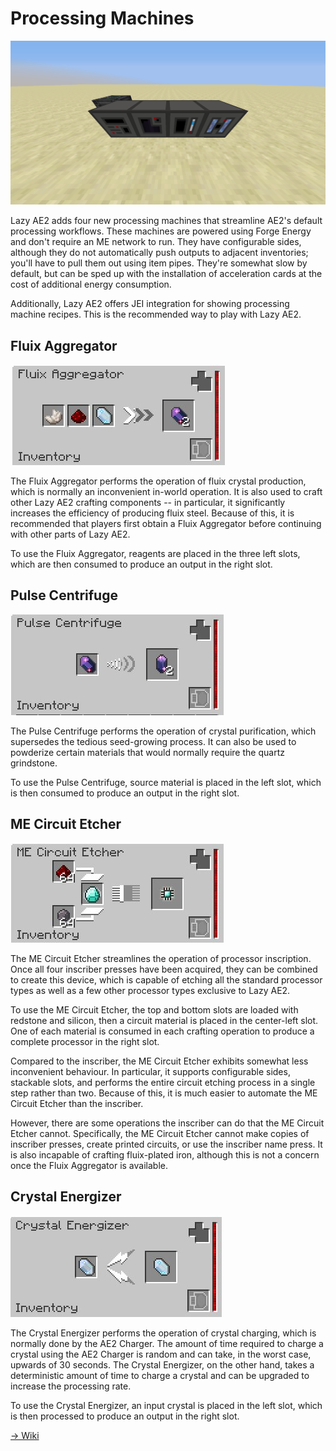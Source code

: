 # Processing Machines

![Processing Machines](processing_machines.png)

Lazy AE2 adds four new processing machines that streamline AE2's default processing workflows. These machines are powered using Forge Energy and don't require an ME network to run. They have configurable sides, although they do not automatically push outputs to adjacent inventories; you'll have to pull them out using item pipes. They're somewhat slow by default, but can be sped up with the installation of acceleration cards at the cost of additional energy consumption.

Additionally, Lazy AE2 offers JEI integration for showing processing machine recipes. This is the recommended way to play with Lazy AE2.

## Fluix Aggregator

![Fluix Aggregator](fluix_aggregator.png)

The Fluix Aggregator performs the operation of fluix crystal production, which is normally an inconvenient in-world operation. It is also used to craft other Lazy AE2 crafting components -- in particular, it significantly increases the efficiency of producing fluix steel. Because of this, it is recommended that players first obtain a Fluix Aggregator before continuing with other parts of Lazy AE2.

To use the Fluix Aggregator, reagents are placed in the three left slots, which are then consumed to produce an output in the right slot.

## Pulse Centrifuge

![Pulse Centrifuge](pulse_centrifuge.png)

The Pulse Centrifuge performs the operation of crystal purification, which supersedes the tedious seed-growing process. It can also be used to powderize certain materials that would normally require the quartz grindstone.

To use the Pulse Centrifuge, source material is placed in the left slot, which is then consumed to produce an output in the right slot.

## ME Circuit Etcher

![ME Circuit Etcher](circuit_etcher.png)

The ME Circuit Etcher streamlines the operation of processor inscription. Once all four inscriber presses have been acquired, they can be combined to create this device, which is capable of etching all the standard processor types as well as a few other processor types exclusive to Lazy AE2.

To use the ME Circuit Etcher, the top and bottom slots are loaded with redstone and silicon, then a circuit material is placed in the center-left slot. One of each material is consumed in each crafting operation to produce a complete processor in the right slot.

Compared to the inscriber, the ME Circuit Etcher exhibits somewhat less inconvenient behaviour. In particular, it supports configurable sides, stackable slots, and performs the entire circuit etching process in a single step rather than two. Because of this, it is much easier to automate the ME Circuit Etcher than the inscriber.

However, there are some operations the inscriber can do that the ME Circuit Etcher cannot. Specifically, the ME Circuit Etcher cannot make copies of inscriber presses, create printed circuits, or use the inscriber name press. It is also incapable of crafting fluix-plated iron, although this is not a concern once the Fluix Aggregator is available.

## Crystal Energizer

![Crystal Energizer](crystal_energizer.png)

The Crystal Energizer performs the operation of crystal charging, which is normally done by the AE2 Charger. The amount of time required to charge a crystal using the AE2 Charger is random and can take, in the worst case, upwards of 30 seconds. The Crystal Energizer, on the other hand, takes a deterministic amount of time to charge a crystal and can be upgraded to increase the processing rate.

To use the Crystal Energizer, an input crystal is placed in the left slot, which is then processed to produce an output in the right slot.

[-> Wiki](https://github.com/phantamanta44/Lazy-AE2/wiki/Processing-Machines)
